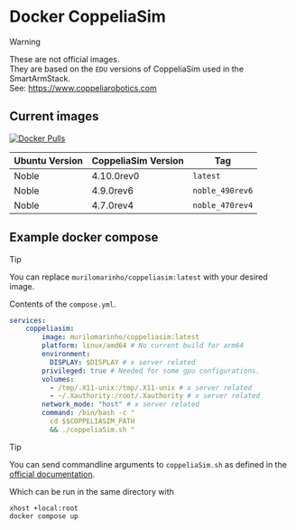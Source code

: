 # Docker CoppeliaSim

> [!WARNING]
> These are not official images.\
> They are based on the `EDU` versions of CoppeliaSim used in the SmartArmStack.\
> See: https://www.coppeliarobotics.com

## Current images

[![Docker Pulls](https://img.shields.io/docker/pulls/murilomarinho/coppeliasim)](https://hub.docker.com/r/murilomarinho/coppeliasim)

| Ubuntu Version | CoppeliaSim Version | Tag             | 
|----------------|---------------------|-----------------|
| Noble          | 4.10.0rev0          | `latest`        |
| Noble          | 4.9.0rev6           | `noble_490rev6` |
| Noble          | 4.7.0rev4           | `noble_470rev4` |

## Example docker compose

> [!TIP]
> You can replace `murilomarinho/coppeliasim:latest` with your desired image.

Contents of the `compose.yml`.

```yaml
services:
    coppeliasim:
        image: murilomarinho/coppeliasim:latest
        platform: linux/amd64 # No current build for arm64
        environment:
          DISPLAY: $DISPLAY # x server related
        privileged: true # Needed for some gpu configurations.
        volumes:
          - /tmp/.X11-unix:/tmp/.X11-unix # x server related
          - ~/.Xauthority:/root/.Xauthority # x server related
        network_mode: "host" # x server related
        command: /bin/bash -c "
          cd $$COPPELIASIM_PATH
          && ./coppeliaSim.sh "
```

> [!TIP]
> You can send commandline arguments to `coppeliaSim.sh`
> as defined in the [official documentation](https://manual.coppeliarobotics.com/en/commandLine.htm).

Which can be run in the same directory with

```commandline
xhost +local:root
docker compose up
```




